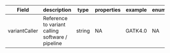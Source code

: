 |Field | description | type | properties | example | enum|
| ---| ---| ---| ---| ---| --- |
| variantCaller | Reference to variant calling software / pipeline | string | NA | GATK4.0 | NA|
